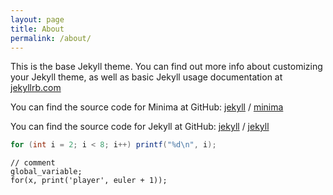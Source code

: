 ```yaml
---
layout: page
title: About
permalink: /about/
---
```


This is the base Jekyll theme. You can find out more info about customizing your
Jekyll theme, as well as basic Jekyll usage documentation at
[jekyllrb.com](https://jekyllrb.com/)

You can find the source code for Minima at GitHub: [jekyll][jekyll-organization]
/ [minima](https://github.com/jekyll/minima)

You can find the source code for Jekyll at GitHub: [jekyll][jekyll-organization]
/ [jekyll](https://github.com/jekyll/jekyll)

[jekyll-organization]: https://github.com/jekyll

```java
for (int i = 2; i < 8; i++) printf("%d\n", i);
```

```scarpet
// comment
global_variable;
for(x, print('player', euler + 1));
```
